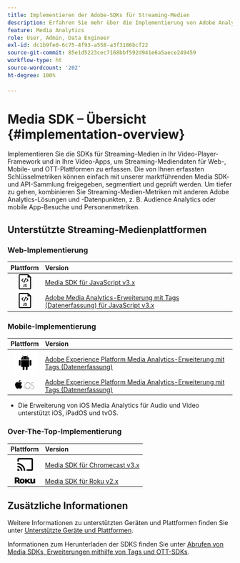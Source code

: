 ```yaml
---
title: Implementieren der Adobe-SDKs für Streaming-Medien
description: Erfahren Sie mehr über die Implementierung von Adobe Analytics für Streaming-Medien mithilfe von Media SDKs.
feature: Media Analytics
role: User, Admin, Data Engineer
exl-id: dc1b9fe0-6c75-4f93-a558-a3f3186bcf22
source-git-commit: 85e1d5223cec7168bbf592d941e6a5aece249459
workflow-type: ht
source-wordcount: '202'
ht-degree: 100%

---
```


# Media SDK – Übersicht {#implementation-overview}

Implementieren Sie die SDKs für Streaming-Medien in Ihr Video-Player-Framework und in Ihre Video-Apps, um Streaming-Mediendaten für Web-, Mobile- und OTT-Plattformen zu erfassen.  Die von Ihnen erfassten Schlüsselmetriken können einfach mit unserer marktführenden Media SDK- und API-Sammlung freigegeben, segmentiert und geprüft werden. Um tiefer zu gehen, kombinieren Sie Streaming-Medien-Metriken mit anderen Adobe Analytics-Lösungen und -Datenpunkten, z. B. Audience Analytics oder mobile App-Besuche und Personenmetriken.

## Unterstützte Streaming-Medienplattformen

### Web-Implementierung

| Plattform | Version  |
|:----:|:----|
| <img src="assets/javascript-icon.png"> | [Media SDK für JavaScript v3.x](../../getting-started/download-sdks.md#web-implementation-download-web-sdk) |
| <img src="assets/javascript-icon.png"> | [Adobe Media Analytics-Erweiterung mit Tags (Datenerfassung) für JavaScript v3.x](../../getting-started/download-sdks.md#web-implementation-download-web-sdk) |

### Mobile-Implementierung

| Plattform | Version  |
|:----:|:----|
| <img src="assets/android-icon.png"> | [Adobe Experience Platform Media Analytics-Erweiterung mit Tags (Datenerfassung)](../../getting-started/download-sdks.md#mobile-implementation-get-mobile-extension) |
| <img src="assets/apple-ios-icon.png"> | [Adobe Experience Platform Media Analytics-Erweiterung mit Tags (Datenerfassung)](../../getting-started/download-sdks.md#mobile-implementation-get-mobile-extension) |

* Die Erweiterung von iOS Media Analytics für Audio und Video unterstützt iOS, iPadOS und tvOS.

### Over-The-Top-Implementierung

| Plattform | Version  |
|:------:|:-----|
| <img src="assets/chromecast-icon.png"> | [Media SDK für Chromecast v3.x](../../getting-started/download-sdks.md#over-the-top-implementation-download-ott-libraries) |
| <img src="assets/roku-icon.png"> | [Media SDK für Roku v2.x](../../getting-started/download-sdks.md#over-the-top-implementation-download-ott-libraries) |


## Zusätzliche Informationen

Weitere Informationen zu unterstützten Geräten und Plattformen finden Sie unter [Unterstützte Geräte und Plattformen](/help/getting-started/supported-devices.md).

Informationen zum Herunterladen der SDKS finden Sie unter [Abrufen von Media SDKs, Erweiterungen mithilfe von Tags und OTT-SDKs](/help/getting-started/download-sdks.md).
